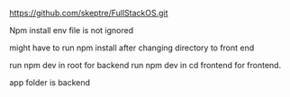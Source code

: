 https://github.com/skeptre/FullStackOS.git

Npm install
env file is not ignored

might have to run npm install after changing directory to front end

run npm dev in root for backend
run npm dev in cd frontend for frontend. 


app folder is backend